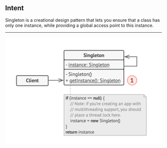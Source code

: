 ## Intent

Singleton is a creational design pattern that lets you ensure that a class has only one instance, while providing a global access point to this instance.

***

![Singleton UML](https://github.com/muarshad01/Java-Design-Patterns/blob/main/Diagrams/singleton/singleton.png)
